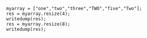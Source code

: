 ```luceescript+trycf
	myarray = ["one","two","three","TWO","five","Two"];
	res = myarray.resize(4);
	writedump(res);
	res = myarray.resize(8);
	writedump(res);
```
